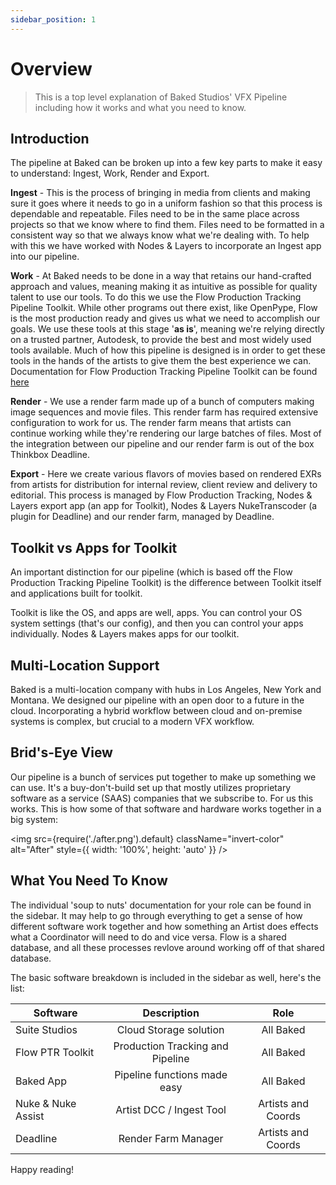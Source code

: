 ```yaml
---
sidebar_position: 1
---
```


# Overview

>This is a top level explanation of Baked Studios' VFX Pipeline including how it works and what you need to know.

## Introduction

The pipeline at Baked can be broken up into a few key parts to make it easy to understand: Ingest, Work, Render and Export.

**Ingest** - This is the process of bringing in media from clients and making sure it goes where it needs to go in a uniform fashion so that this process is dependable and repeatable. Files need to be in the same place across projects so that we know where to find them. Files need to be formatted in a consistent way so that we always know what we're dealing with. To help with this we have worked with Nodes & Layers to incorporate an Ingest app into our pipeline.

**Work** - At Baked needs to be done in a way that retains our hand-crafted approach and values, meaning making it as intuitive as possible for quality talent to use our tools. To do this we use the Flow Production Tracking Pipeline Toolkit. While other programs out there exist, like OpenPype, Flow is the most production ready and gives us what we need to accomplish our goals. We use these tools at this stage '**as is**', meaning we're relying directly on a trusted partner, Autodesk, to provide the best and most widely used tools available. Much of how this pipeline is designed is in order to get these tools in the hands of the artists to give them the best experience we can. Documentation for Flow Production Tracking Pipeline Toolkit can be found [here](https://help.autodesk.com/view/SGDEV/ENU/?guid=SG_Supervisor_Artist_sa_integrations_sa_integrations_user_guide_html#overview)

**Render** - We use a render farm made up of a bunch of computers making image sequences and movie files. This render farm has required extensive configuration to work for us. The render farm means that artists can continue working while they're rendering our large batches of files. Most of the integration between our pipeline and our render farm is out of the box Thinkbox Deadline.

**Export** - Here we create various flavors of movies based on rendered EXRs from artists for distribution for internal review, client review and delivery to editorial. This process is managed by Flow Production Tracking, Nodes & Layers export app (an app for Toolkit), Nodes & Layers NukeTranscoder (a plugin for Deadline) and our render farm, managed by Deadline.

## Toolkit vs Apps for Toolkit

An important distinction for our pipeline (which is based off the Flow Production Tracking Pipeline Toolkit) is the difference between Toolkit itself and applications built for toolkit.

Toolkit is like the OS, and apps are well, apps. You can control your OS system settings (that's our config), and then you can control your apps individually. Nodes & Layers makes apps for our toolkit.

## Multi-Location Support

Baked is a multi-location company with hubs in Los Angeles, New York and Montana. We designed our pipeline with an open door to a future in the cloud. Incorporating a hybrid workflow between cloud and on-premise systems is complex, but crucial to a modern VFX workflow.

## Brid's-Eye View

Our pipeline is a bunch of services put together to make up something we can use. It's a buy-don't-build set up that mostly utilizes proprietary software as a service (SAAS) companies that we subscribe to. For us this works. This is how some of that software and hardware works together in a big system:

<img src={require('./after.png').default} className="invert-color" alt="After" style={{ width: '100%', height: 'auto' }} />

## What You Need To Know

The individual 'soup to nuts' documentation for your role can be found in the sidebar. It may help to go through everything to get a sense of how different software work together and how something an Artist does effects what a Coordinator will need to do and vice versa. Flow is a shared database, and all these processes revlove around working off of that shared database.

The basic software breakdown is included in the sidebar as well, here's the list:

| Software          | Description                        | Role              |
|-------------------|:----------------------------------:|:-----------------:|
| Suite Studios     | Cloud Storage solution             | All Baked         |
| Flow PTR Toolkit  | Production Tracking and Pipeline   | All Baked         |
| Baked App         | Pipeline functions made easy       | All Baked         |
| Nuke & Nuke Assist| Artist DCC / Ingest Tool           | Artists and Coords|
| Deadline          | Render Farm Manager                | Artists and Coords|


Happy reading!
